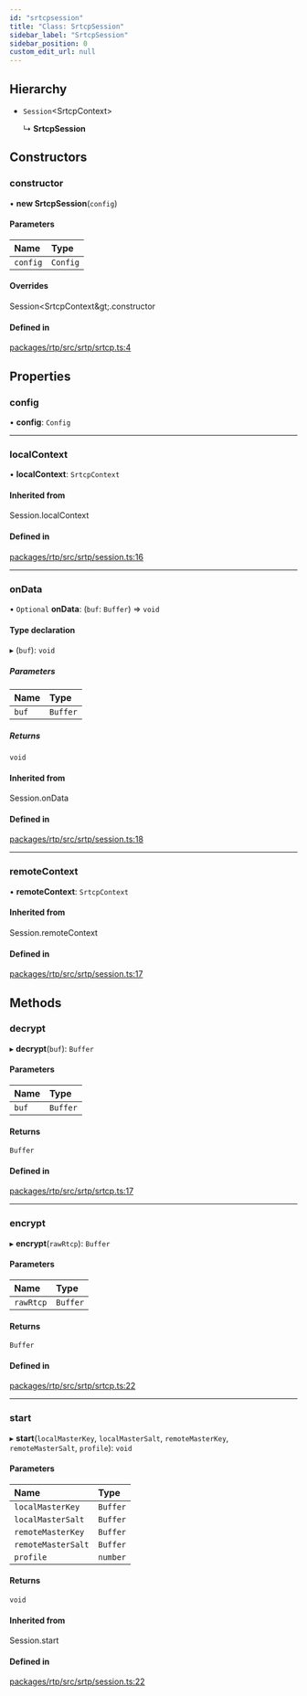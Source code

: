 ```yaml
---
id: "srtcpsession"
title: "Class: SrtcpSession"
sidebar_label: "SrtcpSession"
sidebar_position: 0
custom_edit_url: null
---
```


## Hierarchy

- `Session`<SrtcpContext\>

  ↳ **SrtcpSession**

## Constructors

### constructor

• **new SrtcpSession**(`config`)

#### Parameters

| Name | Type |
| :------ | :------ |
| `config` | `Config` |

#### Overrides

Session&lt;SrtcpContext\&gt;.constructor

#### Defined in

[packages/rtp/src/srtp/srtcp.ts:4](https://github.com/shinyoshiaki/werift-webrtc/blob/8a77e73/packages/rtp/src/srtp/srtcp.ts#L4)

## Properties

### config

• **config**: `Config`

___

### localContext

• **localContext**: `SrtcpContext`

#### Inherited from

Session.localContext

#### Defined in

[packages/rtp/src/srtp/session.ts:16](https://github.com/shinyoshiaki/werift-webrtc/blob/8a77e73/packages/rtp/src/srtp/session.ts#L16)

___

### onData

• `Optional` **onData**: (`buf`: `Buffer`) => `void`

#### Type declaration

▸ (`buf`): `void`

##### Parameters

| Name | Type |
| :------ | :------ |
| `buf` | `Buffer` |

##### Returns

`void`

#### Inherited from

Session.onData

#### Defined in

[packages/rtp/src/srtp/session.ts:18](https://github.com/shinyoshiaki/werift-webrtc/blob/8a77e73/packages/rtp/src/srtp/session.ts#L18)

___

### remoteContext

• **remoteContext**: `SrtcpContext`

#### Inherited from

Session.remoteContext

#### Defined in

[packages/rtp/src/srtp/session.ts:17](https://github.com/shinyoshiaki/werift-webrtc/blob/8a77e73/packages/rtp/src/srtp/session.ts#L17)

## Methods

### decrypt

▸ **decrypt**(`buf`): `Buffer`

#### Parameters

| Name | Type |
| :------ | :------ |
| `buf` | `Buffer` |

#### Returns

`Buffer`

#### Defined in

[packages/rtp/src/srtp/srtcp.ts:17](https://github.com/shinyoshiaki/werift-webrtc/blob/8a77e73/packages/rtp/src/srtp/srtcp.ts#L17)

___

### encrypt

▸ **encrypt**(`rawRtcp`): `Buffer`

#### Parameters

| Name | Type |
| :------ | :------ |
| `rawRtcp` | `Buffer` |

#### Returns

`Buffer`

#### Defined in

[packages/rtp/src/srtp/srtcp.ts:22](https://github.com/shinyoshiaki/werift-webrtc/blob/8a77e73/packages/rtp/src/srtp/srtcp.ts#L22)

___

### start

▸ **start**(`localMasterKey`, `localMasterSalt`, `remoteMasterKey`, `remoteMasterSalt`, `profile`): `void`

#### Parameters

| Name | Type |
| :------ | :------ |
| `localMasterKey` | `Buffer` |
| `localMasterSalt` | `Buffer` |
| `remoteMasterKey` | `Buffer` |
| `remoteMasterSalt` | `Buffer` |
| `profile` | `number` |

#### Returns

`void`

#### Inherited from

Session.start

#### Defined in

[packages/rtp/src/srtp/session.ts:22](https://github.com/shinyoshiaki/werift-webrtc/blob/8a77e73/packages/rtp/src/srtp/session.ts#L22)
